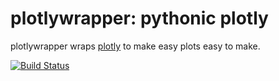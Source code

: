 # plotlywrapper: pythonic plotly

plotlywrapper wraps [plotly](https://plot.ly/python/) to make easy plots easy to make.

[![Build Status](https://travis-ci.org/jwkvam/plotlywrapper.svg?branch=master)](https://travis-ci.org/jwkvam/plotlywrapper)


